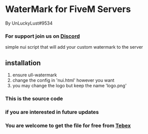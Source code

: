 # WaterMark for FiveM Servers 
By UnLuckyLust#9534
### For support join us on [Discord](https://discord.gg/gtH9nkGrHu)

simple nui script that will add your custom watermark to the server


## installation
1. ensure ull-watermark
2. change the config in 'nui.html' however you want
3. you may change the logo but keep the name 'logo.png'

### This is the source code
### if you are interested in future updates
### You are welcome to get the file for free from [Tebex](https://unluckylust.tebex.io/package/5365811)
